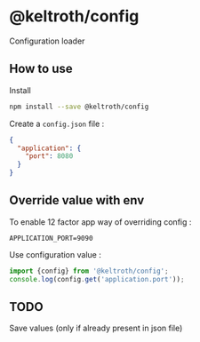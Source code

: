 # @keltroth/config

Configuration loader

## How to use

Install

```bash
npm install --save @keltroth/config
```

Create a `config.json` file :

```json
{
  "application": {
    "port": 8080
  }
}
```


## Override value with env

To enable 12 factor app way of overriding config :

```dotenv
APPLICATION_PORT=9090
```

Use configuration value :

```javascript
import {config} from '@keltroth/config';
console.log(config.get('application.port'));
```

## TODO

Save values (only if already present in json file)
